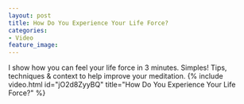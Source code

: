 ```yaml
---
layout: post
title: How Do You Experience Your Life Force?
categories:
- Video 
feature_image: 
---
```


I show how you can feel your life force in 3 minutes. Simples!
Tips, techniques & context to help improve your meditation.
{% include video.html id="jO2d8ZyyBQ" title="How Do You Experience Your Life Force?" %}
